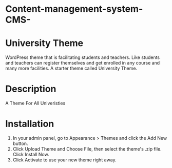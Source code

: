 # Content-management-system-CMS-

# University Theme 

WordPress theme that is facilitating students and teachers. Like students and teachers can register themselves and get enrolled in any course and many more facilities.
A starter theme called University Theme.

# Description 

A Theme For All Univeristies

# Installation 

1. In your admin panel, go to Appearance > Themes and click the Add New button.
2. Click Upload Theme and Choose File, then select the theme's .zip file. Click Install Now.
3. Click Activate to use your new theme right away.


